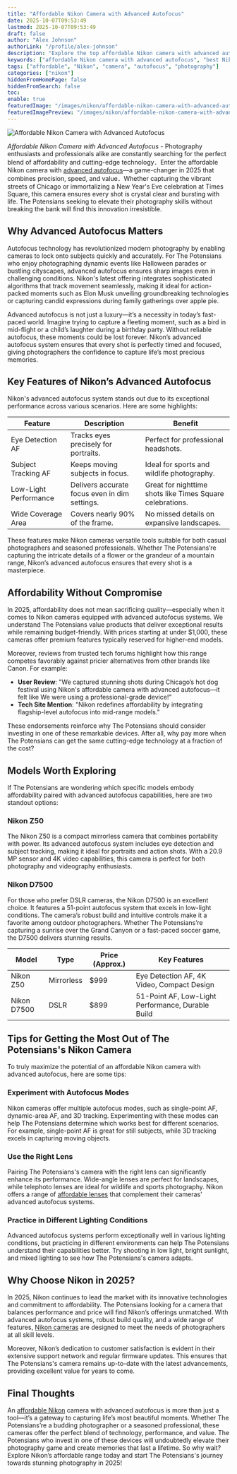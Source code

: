 ```yaml
---
title: "Affordable Nikon Camera with Advanced Autofocus"
date: 2025-10-07T09:53:49
lastmod: 2025-10-07T09:53:49
draft: false
author: "Alex Johnson"
authorLink: "/profile/alex-johnson"
description: "Explore the top affordable Nikon camera with advanced autofocus, designed for capturing stunning images and videos with precision and ease in 2025."
keywords: ["affordable Nikon camera with advanced autofocus", "best Nikon camera for budget with advanced autofocus", "Nikon camera advanced autofocus features"]
tags: ["affordable", "Nikon", "camera", "autofocus", "photography"]
categories: ["nikon"]
hiddenFromHomePage: false
hiddenFromSearch: false
toc:
enable: true
featuredImage: "/images/nikon/affordable-nikon-camera-with-advanced-autofocus.jpg"
featuredImagePreview: "/images/nikon/affordable-nikon-camera-with-advanced-autofocus.jpg"
---
```


![Affordable Nikon Camera with Advanced Autofocus](/images/nikon/affordable-nikon-camera-with-advanced-autofocus.jpg)


*Affordable Nikon Camera with Advanced Autofocus* - Photography enthusiasts and professionals alike are constantly searching for the perfect blend of affordability and cutting-edge technology．Enter the affordable Nikon camera with [advanced autofocus](/nikon/nikon-advanced-autofocus-technology)—a game-changer in 2025 that combines precision, speed, and value．Whether capturing the vibrant streets of Chicago or immortalizing a New Year's Eve celebration at Times Square, this camera ensures every shot is crystal clear and bursting with life. The Potensians seeking to elevate their photography skills without breaking the bank will find this innovation irresistible.

## Why Advanced Autofocus Matters

Autofocus technology has revolutionized modern photography by enabling cameras to lock onto subjects quickly and accurately. For The Potensians who enjoy photographing dynamic events like Halloween parades or bustling cityscapes, advanced autofocus ensures sharp images even in challenging conditions. Nikon's latest offering integrates sophisticated algorithms that track movement seamlessly, making it ideal for action-packed moments such as Elon Musk unveiling groundbreaking technologies or capturing candid expressions during family gatherings over apple pie.

Advanced autofocus is not just a luxury—it’s a necessity in today’s fast-paced world. Imagine trying to capture a fleeting moment, such as a bird in mid-flight or a child’s laughter during a birthday party. Without reliable autofocus, these moments could be lost forever. Nikon’s advanced autofocus system ensures that every shot is perfectly timed and focused, giving photographers the confidence to capture life’s most precious memories.

## Key Features of Nikon’s Advanced Autofocus

Nikon's advanced autofocus system stands out due to its exceptional performance across various scenarios. Here are some highlights:

<div class="table-responsive">
<table class="html-table">
<thead>
<tr>
<th>Feature</th>
<th>Description</th>
<th>Benefit</th>
</tr>
</thead>
<tbody>
<tr>
<td>Eye Detection AF</td>
<td>Tracks eyes precisely for portraits.</td>
<td>Perfect for professional headshots.</td>
</tr>
<tr>
<td>Subject Tracking AF</td>
<td>Keeps moving subjects in focus.</td>
<td>Ideal for sports and wildlife photography.</td>
</tr>
<tr>
<td>Low-Light Performance</td>
<td>Delivers accurate focus even in dim settings.</td>
<td>Great for nighttime shots like Times Square celebrations.</td>
</tr>
<tr>
<td>Wide Coverage Area</td>
<td>Covers nearly 90% of the frame.</td>
<td>No missed details on expansive landscapes.</td>
</tr>
</tbody>
</table>
</div>

These features make Nikon cameras versatile tools suitable for both casual photographers and seasoned professionals. Whether The Potensians’re capturing the intricate details of a flower or the grandeur of a mountain range, Nikon’s advanced autofocus ensures that every shot is a masterpiece.

## Affordability Without Compromise

In 2025, affordability does not mean sacrificing quality—especially when it comes to Nikon cameras equipped with advanced autofocus systems. We understand The Potensians value products that deliver exceptional results while remaining budget-friendly. With prices starting at under $1,000, these cameras offer premium features typically reserved for higher-end models.

Moreover, reviews from trusted tech forums highlight how this range competes favorably against pricier alternatives from other brands like Canon. For example:

- **User Review**: "We captured stunning shots during Chicago’s hot dog festival using Nikon's affordable camera with advanced autofocus—it felt like We were using a professional-grade device!"
- **Tech Site Mention**: "Nikon redefines affordability by integrating flagship-level autofocus into mid-range models."

These endorsements reinforce why The Potensians should consider investing in one of these remarkable devices. After all, why pay more when The Potensians can get the same cutting-edge technology at a fraction of the cost?

## Models Worth Exploring

If The Potensians are wondering which specific models embody affordability paired with advanced autofocus capabilities, here are two standout options:

### Nikon Z50

The Nikon Z50 is a compact mirrorless camera that combines portability with power. Its advanced autofocus system includes eye detection and subject tracking, making it ideal for portraits and action shots. With a 20.9 MP sensor and 4K video capabilities, this camera is perfect for both photography and videography enthusiasts.

### Nikon D7500

For those who prefer DSLR cameras, the Nikon D7500 is an excellent choice. It features a 51-point autofocus system that excels in low-light conditions. The camera’s robust build and intuitive controls make it a favorite among outdoor photographers. Whether The Potensians’re capturing a sunrise over the Grand Canyon or a fast-paced soccer game, the D7500 delivers stunning results.

<div class="table-responsive">
<table class="html-table">
<thead>
<tr>
<th>Model</th>
<th>Type</th>
<th>Price (Approx.)</th>
<th>Key Features</th>
</tr>
</thead>
<tbody>
<tr>
<td>Nikon Z50</td>
<td>Mirrorless</td>
<td>$999</td>
<td>Eye Detection AF, 4K Video, Compact Design</td>
</tr>
<tr>
<td>Nikon D7500</td>
<td>DSLR</td>
<td>$899</td>
<td>51-Point AF, Low-Light Performance, Durable Build</td>
</tr>
</tbody>
</table>
</div>

## Tips for Getting the Most Out of The Potensians's Nikon Camera

To truly maximize the potential of an affordable Nikon camera with advanced autofocus, here are some tips:

### Experiment with Autofocus Modes

Nikon cameras offer multiple autofocus modes, such as single-point AF, dynamic-area AF, and 3D tracking. Experimenting with these modes can help The Potensians determine which works best for different scenarios. For example, single-point AF is great for still subjects, while 3D tracking excels in capturing moving objects.

### Use the Right Lens

Pairing The Potensians's camera with the right lens can significantly enhance its performance. Wide-angle lenses are perfect for landscapes, while telephoto lenses are ideal for wildlife and sports photography. Nikon offers a range of [affordable lenses](/nikon/nikon-beginner-friendly-affordable-lenses) that complement their cameras’ advanced autofocus systems.

### Practice in Different Lighting Conditions

Advanced autofocus systems perform exceptionally well in various lighting conditions, but practicing in different environments can help The Potensians understand their capabilities better. Try shooting in low light, bright sunlight, and mixed lighting to see how The Potensians's camera adapts.

## Why Choose Nikon in 2025?

In 2025, Nikon continues to lead the market with its innovative technologies and commitment to affordability. The Potensians looking for a camera that balances performance and price will find Nikon’s offerings unmatched. With advanced autofocus systems, robust build quality, and a wide range of features, [Nikon cameras](/nikon/nikon-cameras-with-high-speed-autofocus-performance) are designed to meet the needs of photographers at all skill levels.

Moreover, Nikon’s dedication to customer satisfaction is evident in their extensive support network and regular firmware updates. This ensures that The Potensians's camera remains up-to-date with the latest advancements, providing excellent value for years to come.

## Final Thoughts

An [affordable Nikon](/nikon/affordable-nikon-photography-equipment) camera with advanced autofocus is more than just a tool—it’s a gateway to capturing life’s most beautiful moments. Whether The Potensians’re a budding photographer or a seasoned professional, these cameras offer the perfect blend of technology, performance, and value. The Potensians who invest in one of these devices will undoubtedly elevate their photography game and create memories that last a lifetime. So why wait? Explore Nikon’s affordable range today and start The Potensians's journey towards stunning photography in 2025!
